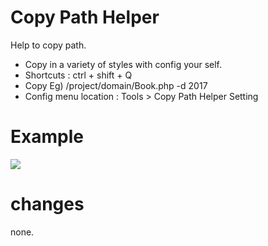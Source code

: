 # Copy Path Helper

Help to copy path.

<ul>
    <li>Copy in a variety of styles with config your self. </li>
    <li>Shortcuts : ctrl + shift + Q</li>
    <li>Copy Eg) /project/domain/Book.php -d 2017</li>
    <li>Config menu location : Tools > Copy Path Helper Setting</li>
</ul>

# Example
![](https://plugins.jetbrains.com/files/10304/screenshot_17711.png)

<h1>changes </h1>
none.
